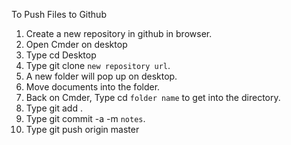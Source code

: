 To Push Files to Github
1. Create a new repository in github in browser.
2. Open Cmder on desktop
3. Type cd Desktop
4. Type git clone `new repository url`.
5. A new folder will pop up on desktop.
6. Move documents into the folder.
7. Back on Cmder, Type cd `folder name` to get into the directory.
8. Type git add .
9. Type git commit -a -m `notes`.
10. Type git push origin master